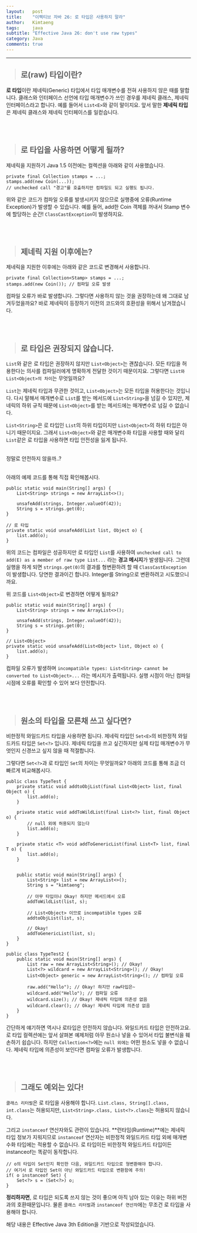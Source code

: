 ```yaml
---
layout:   post
title:    "이펙티브 자바 26: 로 타입은 사용하지 말라"
author:   Kimtaeng
tags: 	  java
subtitle: "Effective Java 26: don't use raw types" 
category: Java
comments: true
---
```


<hr/>

> ## 로(raw) 타입이란?

**로 타입**이란 제네릭(Generic) 타입에서 타입 매개변수를 전혀 사용하지 않은 때를 말합니다.
클래스와 인터페이스 선언에 타입 매개변수가 쓰인 경우를 제네릭 클래스, 제네릭 인터페이스라고 합니다.
예를 들어서 ```List<E>```와 같이 말이지요. 앞서 말한 **제네릭 타입**은 제네릭 클래스와 제네릭 인터페이스를 일컫습니다. 

<br/><br/>

> ## 로 타입을 사용하면 어떻게 될까? 

제네릭을 지원하기 Java 1.5 이전에는 컬렉션을 아래와 같이 사용했습니다.

<pre class="line-numbers"><code class="language-java" data-start="1">private final Collection stamps = ...;
stamps.add(new Coin(...));
// unchecked call "경고"를 호출하지만 컴파일도 되고 실행도 됩니다.
</code></pre>

위와 같은 코드가 컴파일 오류를 발생시키지 않으므로 실행중에 오류(Runtime Exception)가 발생할 수 있습니다.
예를 들어, add한 Coin 객체를 꺼내서 Stamp 변수에 할당하는 순간! ```ClassCastException```이 발생하지요.

<br/><br/>

> ## 제네릭 지원 이후에는?

제네릭을 지원한 이후에는 아래와 같은 코드로 변경해서 사용합니다.

<pre class="line-numbers"><code class="language-java" data-start="1">private final Collection&lt;Stamp&gt; stamps = ...;
stamps.add(new Coin()); // 컴파일 오류 발생
</code></pre>

컴파일 오류가 바로 발생합니다. 그렇다면 사용하지 않는 것을 권장하는데 왜 그대로 남겨두었을까요?
바로 제네릭이 등장하기 이전의 코드와의 호환성을 위해서 남겨졌습니다.

<br/><br/>

> ## 로 타입은 권장되지 않습니다.

```List```와 같은 로 타입은 권장하지 않지만 ```List<Object>```는 괜찮습니다. 모든 타입을 허용한다는 의사를 컴파일러에게
명확하게 전달한 것이기 때문이지요. 그렇다면 ```List와 List<Object>의 차이```는 무엇일까요?

```List```는 제네릭 타입과 무관한 것이고, ```List<Object>```는 모든 타입을 허용한다는 것입니다.
다시 말해서 매개변수로 ```List```를 받는 메서드에 ```List<String>```을 넘길 수 있지만, 제네릭의 하위 규칙 때문에 
```List<Object>```를 받는 메서드에는 매개변수로 넘길 수 없습니다.

```List<String>```은 로 타입인 ```List```의 하위 타입이지만 ```List<Object>```의 하위 타입은 아니기 때문이지요.
그래서 ```List<Object>```와 같은 매개변수화 타입을 사용할 때와 달리 ```List```같은 로 타입을 사용하면 타입 안전성을 잃게 됩니다.

<br/>

<div class="post_caption">정말로 안전하지 않을까..?</div>

<br/>

아래의 예제 코드를 통해 직접 확인해봅시다.

<pre class="line-numbers"><code class="language-java" data-start="1">public static void main(String[] args) {
    List&lt;String&gt; strings = new ArrayList&lt;&gt;();
    
    unsafeAdd(strings, Integer.valueOf(42));
    String s = strings.get(0);
}

// 로 타입
private static void unsafeAdd(List list, Object o) {
    list.add(o);
}
</code></pre>

위의 코드는 컴파일은 성공하지만 로 타입인 ```List```를 사용하여 ```unchecked call to add(E) as a member of raw type List...```
라는 **경고 메시지**가 발생됩니다. 그런데 실행을 하게 되면 ```strings.get(0)```의 결과를 형변환하려 할 때 ```ClassCastException```이 발생합니다.
당연한 결과이긴 합니다. Integer를 String으로 변환하려고 시도했으니까요.

위 코드를 ```List<Object>```로 변경하면 어떻게 될까요?

<pre class="line-numbers"><code class="language-java" data-start="1">public static void main(String[] args) {
    List&lt;String&gt; strings = new ArrayList&lt;&gt;();

    unsafeAdd(strings, Integer.valueOf(42));
    String s = strings.get(0);
}

// List&lt;Object&gt;
private static void unsafeAdd(List&lt;Object&gt; list, Object o) {
    list.add(o);
}
</code></pre>

컴파일 오류가 발생하며 ```incompatible types: List<String> cannot be converted to List<Object>...``` 라는 메시지가 출력됩니다.
실행 시점이 아닌 컴파일 시점에 오류를 확인할 수 있어 보다 안전합니다.

<br/><br/>

> ## 원소의 타입을 모른채 쓰고 싶다면?

비한정적 와일드카드 타입을 사용하면 됩니다. 제네릭 타입인 ```Set<E>```의 비한정적 와일드카드 타입은 ```Set<?>``` 입니다.
제네릭 타입을 쓰고 싶긴하지만 실제 타입 매개변수가 무엇인지 신경쓰고 싶지 않을 때 적절합니다. 

그렇다면 ```Set<?>```과 로 타입인 ```Set```의 차이는 무엇일까요? 아래의 코드를 통해 조금 더 빠르게 비교해봅시다.

<pre class="line-numbers"><code class="language-java" data-start="1">public class TypeTest {
    private static void addtoObjList(final List&lt;Object&gt; list, final Object o) {
        list.add(o);
    }

    private static void addToWildList(final List&lt;?&gt; list, final Object o) {
        // null 외에 허용되지 않는다
        list.add(o);
    }

    private static &lt;T&gt; void addToGenericList(final List&lt;T&gt; list, final T o) {
        list.add(o);
    }


    public static void main(String[] args) {
        List&lt;String&gt; list = new ArrayList&lt;&gt;();
        String s = "kimtaeng";

        // 아무 타입이나 Okay! 하지만 메서드에서 오류
        addToWildList(list, s);

        // List&lt;Object&gt; 이므로 incompatible types 오류
        addtoObjList(list, s);
        
        // Okay!
        addToGenericList(list, s);
    }
}
</code></pre>


<pre class="line-numbers"><code class="language-java" data-start="1">public class TypeTest2 {
    public static void main(String[] args) {
        List raw = new ArrayList&lt;String&gt;(); // Okay!
        List&lt;?&gt; wildcard = new ArrayList&lt;String&gt;(); // Okay!
        List&lt;Object&gt; generic = new ArrayList&lt;String&gt;(); // 컴파일 오류
            
        raw.add("Hello"); // Okay! 하지만 raw타입은~
        wildcard.add("Hello"); // 컴파일 오류
        wildcard.size(); // Okay! 제네릭 타입에 의존성 없음
        wildcard.clear(); // Okay! 제네릭 타입에 의존성 없음
    }
}
</code></pre>

간단하게 얘기하면 역시나 로타입은 안전하지 않습니다. 와일드카드 타입은 안전하고요.
로 타입 컬렉션에는 앞서 살펴본 예제처럼 아무 원소나 넣을 수 있어서 타입 불변식을 훼손하기 쉽습니다.
하지만 ```Collection<?>```에는 ```null 외에는``` 어떤 원소도 넣을 수 없습니다. 제네릭 타입에 의존성이 보인다면
컴파일 오류가 발생합니다.

<br/><br/>

> ## 그래도 예외는 있다!

```클래스 리터럴```은 로 타입을 사용해야 합니다. ```List.class, String[].class, int.class```는 허용되지만,
```List<String>.class, List<?>.class```는 허용되지 않습니다.

그리고 ```instanceof``` 연산자와도 관련이 있습니다. **런타임(Runtime)**에는 제네릭 타입 정보가 지워지므로
```instanceof``` 연산자는 비한정적 와일드카드 타입 외에 매개변수화 타입에는 적용할 수 없습니다.
로 타입이든 비한정적 와일드카드 타입이든 instanceof는 똑같이 동작합니다.

<pre class="line-numbers"><code class="language-java" data-start="1">// o의 타입이 Set인지 확인한 다음, 와일드카드 타입으로 형변환해야 합니다.
// 여기서 로 타입인 Set이 아닌 와일드카드 타입으로 변환함에 주의!
if( o instanceof Set) {
    Set&lt;?&gt; s = (Set&lt?&gt;) o;
}
</code></pre>

**정리하자면**, 로 타입은 되도록 쓰지 않는 것이 좋으며 아직 남아 있는 이유는 하위 버전과의 호환때문입니다.
물론 ```클래스 리터럴```과 ```instanceof 연산자```에는 무조건 로 타입을 사용해야 합니다.
  

<div class="post_caption">해당 내용은 Effective Java 3th Edition을 기반으로 작성되었습니다.</div>